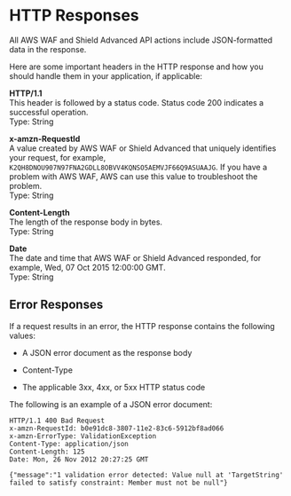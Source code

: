 # HTTP Responses<a name="waf-api-making-requests-response"></a>

All AWS WAF and Shield Advanced API actions include JSON\-formatted data in the response\.

Here are some important headers in the HTTP response and how you should handle them in your application, if applicable:

**HTTP/1\.1**  
This header is followed by a status code\. Status code 200 indicates a successful operation\.   
Type: String

**x\-amzn\-RequestId**  
A value created by AWS WAF or Shield Advanced that uniquely identifies your request, for example, `K2QH8DNOU907N97FNA2GDLL8OBVV4KQNSO5AEMVJF66Q9ASUAAJG`\. If you have a problem with AWS WAF, AWS can use this value to troubleshoot the problem\.    
Type: String

**Content\-Length**  
The length of the response body in bytes\.  
Type: String

**Date**  
The date and time that AWS WAF or Shield Advanced responded, for example, Wed, 07 Oct 2015 12:00:00 GMT\.  
Type: String

## Error Responses<a name="waf-api-making-requests-error-response"></a>

If a request results in an error, the HTTP response contains the following values:

+ A JSON error document as the response body

+ Content\-Type

+ The applicable 3xx, 4xx, or 5xx HTTP status code

The following is an example of a JSON error document:

```
HTTP/1.1 400 Bad Request
x-amzn-RequestId: b0e91dc8-3807-11e2-83c6-5912bf8ad066
x-amzn-ErrorType: ValidationException
Content-Type: application/json
Content-Length: 125
Date: Mon, 26 Nov 2012 20:27:25 GMT

{"message":"1 validation error detected: Value null at 'TargetString' failed to satisfy constraint: Member must not be null"}
```